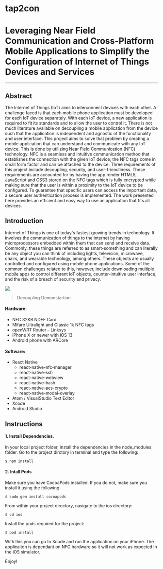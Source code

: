 # tap2con
# Leveraging Near Field Communication and Cross-Platform Mobile Applications to Simplify the Configuration of Internet of Things Devices and Services
-------------
## Abstract
The Internet of Things (IoT) aims to interconnect devices with each other. A challenge faced is that each mobile phone application must be developed for each IoT device separately. With each IoT device, a new application is required to fit its standards and to allow the user to control it. There is not much literature available on decoupling a mobile application from the device such that the application is independent and agnostic of the functionality and user interface. This project aims to solve that problem by creating a mobile application that can understand and communicate with any IoT device. This is done by utilizing Near Field Communication (NFC) technology. NFC is a seamless and intuitive communication method that establishes the connection with the given IoT device; the NFC tags come in small form factor and can be attached to the device. Three requirements of this project include decoupling, security, and user-friendliness. These requirements are accounted for by having the app render HTML5, JavaScript and CSS3 stored on the NFC tags which is fully encrypted while making sure that the user is within a proximity to the IoT device to be configured. To guarantee that specific users can access the important data, a secure user authentication process is implemented. The work presented here provides an efficient and easy way to use an application that fits all devices.

## Introduction
Internet of Things is one of today's fastest growing trends in technology. It involves the communication of things to the internet by having microprocessors embedded within them that can send and receive data. Commonly, these things are referred to as smart-something and can literally be any object you can think of including lights, television, microwave, chairs, and wearable technology, among others. These objects are usually controlled and configured using mobile phone applications. Some of the common challenges related to this, however, include downloading multiple mobile apps to control different IoT objects, counter-intuitive user interface, and the risk of a breach of security and privacy.

![](https://i.ibb.co/n6fxdJk/Decoupling.png)

> Decoupling Demonstartion.

#### Hardware:
- NFC 32KB NDEF Card
- Mifare Ultralight and Classic 1k NFC tags
- openWRT Router – Linksys 
- iPhone X or newer with iOS 13
- Android phone with ARCore 
#### Software:
+ React Native
  + react-native-nfc-manager
  + react-native-ssh
  + react-native-webview
  + react-native-hash
  + react-native-aes-crypto
  + react-native-modal-overlay
+ Atom / VisualStudio Text Editor 
+ Xcode 
+ Android Studio

## Instructions
#### 1. Install Dependencies.
In your local project folder, install the dependencies in the node_modules folder.
Go to the project dirctory in terminal and type the following:

`$ npm install`

#### 2. Intall Pods
Make sure you have CocoaPods installed. If you do not, make sure you install it using the following:

`$ sudo gem install cocoapods`

From within your project directory, navigate to the ios directory:

`$ cd ios`

Install the pods required for the project:

`$ pod install`

With this you can go to Xcode and run the application on your iPhone. The applicaiton is dependant on NFC hardware so it will not work as expected in the iOS simulator.

Enjoy!

